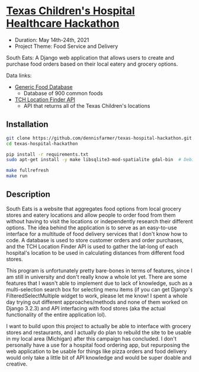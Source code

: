 # [Texas Children's Hospital Healthcare Hackathon](https://www.hackerearth.com/challenges/hackathon/texas-childrens-hospital-healthcare-hackathon/)

- Duration: May 14th-24th, 2021
- Project Theme: Food Service and Delivery

South Eats: A Django web application that allows users to create and purchase food orders based on their local eatery and grocery options.


Data links:
- [Generic Food Database](https://data.world/alexandra/generic-food-database)
    - Database of 900 common foods
- [TCH Location Finder API](https://app.swaggerhub.com/apis/Mark-III-Systems/TCH-Locations/1.0.0-oas3#/developers/locations)
    - API that returns all of the Texas Children's locations

## Installation
```zsh
git clone https://github.com/dennisfarmer/texas-hospital-hackathon.git
cd texas-hospital-hackathon

pip install -r requirements.txt
sudo apt-get install -y make libsqlite3-mod-spatialite gdal-bin  # Debian

make fullrefresh
make run
```


## Description

South Eats is a website that aggregates food options from local grocery stores and eatery locations and allow people to order food from them without having to visit the locations or independently research their different options. The idea behind the application is to serve as an easy-to-use interface for a multitude of food delivery services that I don't know how to code. A database is used to store customer orders and order purchases, and the TCH Location Finder API is used to gather the lat-long of each hospital's location to be used in calculating distances from different food stores.

This program is unfortunately pretty bare-bones in terms of features, since I am still in university and don't really know a whole lot yet. There are some features that I wasn't able to implement due to lack of knowledge, such as a multi-selection search box for selecting menu items (if you can get Django's FilteredSelectMultiple widget to work, please let me know! I spent a whole day trying out different approaches/methods and none of them worked on Django 3.2.3) and API interfacing with food stores (aka the actual functionality of the entire application lol).

I want to build upon this project to actually be able to interface with grocery stores and restaurants, and I actually do plan to rebuild the site to be usable in my local area (Michigan) after this campaign has concluded. I don't personally have a use for a hospital food ordering app, but repurposing the web application to be usable for things like pizza orders and food delivery would only take a little bit of API knowledge and would be super doable and creative.
